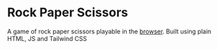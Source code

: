 # Rock Paper Scissors
A game of rock paper scissors playable in the [browser](https://rock-paper-scissors-sid.vercel.app). Built using plain HTML, JS and Tailwind CSS
